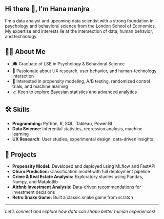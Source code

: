 
## Hi there 👋, I'm Hana manjra

I'm a data analyst and upcoming data scientist with a strong foundation in psychology and behavioral science from the London School of Economics. My expertise and interests lie at the intersection of data, human behavior, and technology.

## 👩‍💻 About Me

- 🎓 Graduate of LSE in Psychology & Behavioral Science  
- 🔬 Passionate about UX research, user behavior, and human-technology interaction  
- 🤖 Interested in propensity modeling, A/B testing, randomized control trials, and machine learning  
- 📈 Keen to explore Bayesian statistics and advanced analytics

## 🛠️ Skills

- **Programming:** Python, R, SQL, Tableau, Power BI
- **Data Science:** Inferential statistics, regression analysis, machine learning
- **UX Research:** User studies, experimental design, data-driven insights

## 🚀 Projects

- **Propensity Model:** Developed and deployed using MLflow and FastAPI
- **Churn Prediction:** Classification model with full deployment pipeline
- **Crime & Real Estate Analysis:** Exploratory studies using Pandas, Numpy, and Matplotlib
- **Airbnb Investment Analysis:** Data-driven recommendations for investment decisions
- **Retro Snake Game:** Built a classic snake game from scratch


---

*Let’s connect and explore how data can shape better human experiences!*
